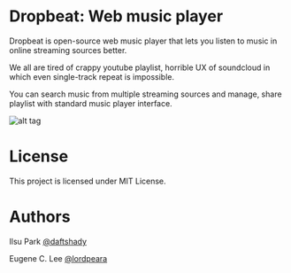 Dropbeat: Web music player
==========================

Dropbeat is open-source web music player that lets you listen to music in online streaming sources better.

We all are tired of crappy youtube playlist, horrible UX of soundcloud in which even single-track repeat is impossible.

You can search music from multiple streaming sources and manage, share playlist with standard music player interface.

![alt tag](https://s3-ap-northeast-1.amazonaws.com/dropbeat-oss/dropbeat.png)

License
=======

This project is licensed under MIT License.


Authors
=======

Ilsu Park [@daftshady](http://github.com/daftshady)

Eugene C. Lee [@lordpeara](http://github.com/lordpeara)
